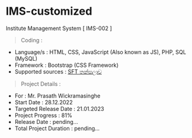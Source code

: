 # IMS-customized
Institute Management System
[ IMS-002 ]

> Coding :
- Language/s : HTML, CSS, JavaScript (Also known as JS), PHP, SQL (MySQL)
- Framework : Bootstrap (CSS Framework)
- Supported sources : [SFT තක්සලාව](https://sftthaksalawa.com)

> Project Details :
- For : Mr. Prasath Wickramasinghe
- Start Date : 28.12.2022
- Targeted Release Date : 21.01.2023
- Project Progress : 81%
- Release Date : pending...
- Total Project Duration : pending...